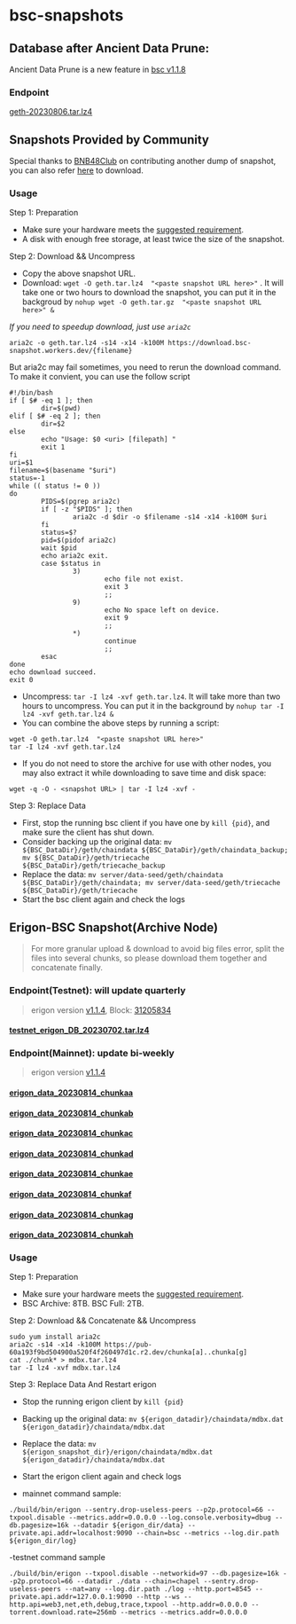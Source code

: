 
# bsc-snapshots


## Database after Ancient Data Prune:

Ancient Data Prune is a new feature in [bsc v1.1.8](https://github.com/bnb-chain/bsc/releases/tag/v1.1.8)


### Endpoint


[geth-20230806.tar.lz4
](https://pub-c0627345c16f47ab858c9469133073a8.r2.dev/geth-20230806.tar.lz4
)




## Snapshots Provided by Community

Special thanks to [BNB48Club](https://twitter.com/bnb48club) on contributing another dump of snapshot, you can also refer [here](https://github.com/BNB48Club/bsc-snapshots) to download.



### Usage 

Step 1: Preparation
- Make sure your hardware meets the [suggested requirement](https://docs.bnbchain.org/docs/validator/fullnode).
- A disk with enough free storage, at least twice the size of the snapshot.

Step 2: Download && Uncompress
- Copy the above snapshot URL.
- Download:  `wget -O geth.tar.lz4  "<paste snapshot URL here>"` . It will take one or two hours to download the snapshot, you can put it in the backgroud by `nohup wget -O geth.tar.gz  "<paste snapshot URL here>" &`


*If you need to speedup download, just use `aria2c`*
```
aria2c -o geth.tar.lz4 -s14 -x14 -k100M https://download.bsc-snapshot.workers.dev/{filename}
```

But aria2c may fail sometimes, you need to rerun the download command. To make it convient, you can use the follow script
```
#!/bin/bash
if [ $# -eq 1 ]; then 
        dir=$(pwd)
elif [ $# -eq 2 ]; then 
        dir=$2
else 
        echo "Usage: $0 <uri> [filepath] "
        exit 1
fi
uri=$1
filename=$(basename "$uri")
status=-1
while (( status != 0 ))
do 
        PIDS=$(pgrep aria2c)
        if [ -z "$PIDS" ]; then
                aria2c -d $dir -o $filename -s14 -x14 -k100M $uri
        fi
        status=$?
        pid=$(pidof aria2c)
        wait $pid 
        echo aria2c exit.
        case $status in 
                3)
                        echo file not exist.
                        exit 3
                        ;;
                9)
                        echo No space left on device.
                        exit 9
                        ;;
                *)
                        continue
                        ;;
        esac
done
echo download succeed.
exit 0
```


- Uncompress: `tar -I lz4 -xvf geth.tar.lz4`. It will take more than two hours to uncompress. You can put it in the background by `nohup tar -I lz4 -xvf geth.tar.lz4 &`
- You can combine the above steps by running a script:
```
wget -O geth.tar.lz4  "<paste snapshot URL here>"
tar -I lz4 -xvf geth.tar.lz4
```


- If you do not need to store the archive for use with other nodes, you may also extract it while downloading to save time and disk space:
```
wget -q -O - <snapshot URL> | tar -I lz4 -xvf -
```


Step 3: Replace Data
- First, stop the running bsc client if you have one by `kill {pid}`, and make sure the client has shut down.
- Consider backing up the original data: `mv ${BSC_DataDir}/geth/chaindata ${BSC_DataDir}/geth/chaindata_backup; mv ${BSC_DataDir}/geth/triecache ${BSC_DataDir}/geth/triecache_backup`
- Replace the data: `mv server/data-seed/geth/chaindata ${BSC_DataDir}/geth/chaindata; mv server/data-seed/geth/triecache ${BSC_DataDir}/geth/triecache`
- Start the bsc client again and check the logs


## Erigon-BSC Snapshot(Archive Node)

> For more granular upload & download to avoid big files error, split the files into several chunks, so please download them together and concatenate finally.
### Endpoint(Testnet): will update quarterly
> erigon version [v1.1.4](https://github.com/node-real/bsc-erigon/releases/tag/v1.1.4), Block: [31205834](https://testnet.bscscan.com/block/31205834)
#### [testnet_erigon_DB_20230702.tar.lz4](https://pub-60a193f9bd504900a520f4f260497d1c.r2.dev/testnet_erigon_DB_20230702.tar.lz4/testnet_erigon_DB_20230702.tar.lz4)

### Endpoint(Mainnet): update bi-weekly
> erigon version [v1.1.4](https://github.com/node-real/bsc-erigon/releases/tag/v1.1.4)
#### [erigon_data_20230814_chunkaa](https://pub-60a193f9bd504900a520f4f260497d1c.r2.dev/chunk_20230814aa)
#### [erigon_data_20230814_chunkab](https://pub-60a193f9bd504900a520f4f260497d1c.r2.dev/chunk_20230814ab)
#### [erigon_data_20230814_chunkac](https://pub-60a193f9bd504900a520f4f260497d1c.r2.dev/chunk_20230814ac)
#### [erigon_data_20230814_chunkad](https://pub-60a193f9bd504900a520f4f260497d1c.r2.dev/chunk_20230814ad)
#### [erigon_data_20230814_chunkae](https://pub-60a193f9bd504900a520f4f260497d1c.r2.dev/chunk_20230814ae)
#### [erigon_data_20230814_chunkaf](https://pub-60a193f9bd504900a520f4f260497d1c.r2.dev/chunk_20230814af)
#### [erigon_data_20230814_chunkag](https://pub-60a193f9bd504900a520f4f260497d1c.r2.dev/chunk_20230814ag)
#### [erigon_data_20230814_chunkah](https://pub-60a193f9bd504900a520f4f260497d1c.r2.dev/chunk_20230814ah)

### Usage

Step 1: Preparation

- Make sure your hardware meets the [suggested requirement](https://github.com/node-real/bsc-erigon#system-requirements).
- BSC Archive: 8TB. BSC Full: 2TB.

Step 2: Download && Concatenate && Uncompress

```
sudo yum install aria2c
aria2c -s14 -x14 -k100M https://pub-60a193f9bd504900a520f4f260497d1c.r2.dev/chunka[a]..chunka[g]
cat ./chunk* > mdbx.tar.lz4
tar -I lz4 -xvf mdbx.tar.lz4
```
Step 3: Replace Data And Restart erigon
- Stop the running erigon client by `kill {pid}`
- Backing up the original data: `mv ${erigon_datadir}/chaindata/mdbx.dat  ${erigon_datadir}/chaindata/mdbx.dat `
- Replace the data: `mv ${erigon_snapshot_dir}/erigon/chaindata/mdbx.dat ${erigon_datadir}/chaindata/mdbx.dat`
- Start the erigon client again and check logs

- mainnet command sample: 
```shell
./build/bin/erigon --sentry.drop-useless-peers --p2p.protocol=66 --txpool.disable --metrics.addr=0.0.0.0 --log.console.verbosity=dbug --db.pagesize=16k --datadir ${erigon_dir/data} --private.api.addr=localhost:9090 --chain=bsc --metrics --log.dir.path ${erigon_dir/log}
```
-testnet command sample
```shell
./build/bin/erigon --txpool.disable --networkid=97 --db.pagesize=16k --p2p.protocol=66 --datadir ./data --chain=chapel --sentry.drop-useless-peers --nat=any --log.dir.path ./log --http.port=8545 --private.api.addr=127.0.0.1:9090 --http --ws --http.api=web3,net,eth,debug,trace,txpool --http.addr=0.0.0.0 --torrent.download.rate=256mb --metrics --metrics.addr=0.0.0.0
```


